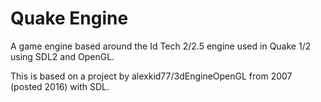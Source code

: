 # Quake Engine

A game engine based around the Id Tech 2/2.5 engine used in Quake 1/2 using SDL2 and OpenGL.

This is based on a project by alexkid77/3dEngineOpenGL from 2007 (posted 2016) with SDL.